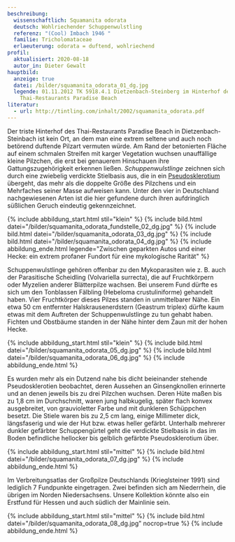 ```yaml
---
beschreibung:
  wissenschaftlich: Squamanita odorata
  deutsch: Wohlriechender Schuppenwulstling
  referenz: "(Cool) Imbach 1946 "
  familie: Tricholomataceae
  erlaeuterung: odorata = duftend, wohlriechend
profil:
  aktualisiert: 2020-08-18
  autor_in: Dieter Gewalt
hauptbild:
  anzeige: true
  datei: /bilder/squamanita_odorata_01_dg.jpg
  legende: 01.11.2012 TK 5918.4.1 Dietzenbach-Steinberg im Hinterhof des
    Thai-Restaurants Paradise Beach
literatur:
  - url: http://tintling.com/inhalt/2002/squamanita_odorata.pdf
---
```

Der triste Hinterhof des Thai-Restaurants Paradise Beach in Dietzenbach-Steinbach ist kein Ort, an dem man eine extrem seltene und auch noch betörend duftende Pilzart vermuten würde. Am Rand der betonierten Fläche auf einem schmalen Streifen mit karger Vegetation wuchsen unauffällige kleine Pilzchen, die erst bei genauerem Hinschauen ihre Gattungszugehörigkeit erkennen ließen. *Schuppenwulstlinge* zeichnen sich durch eine zwiebelig verdickte Stielbasis aus, die in ein [Pseudosklerotium](Pseudosklerotium "Glossar") übergeht, das mehr als die doppelte Größe des Pilzchens und ein Mehrfaches seiner Masse aufweisen kann. Unter den vier in Deutschland nachgewiesenen Arten ist die hier gefundene durch ihren aufdringlich süßlichen Geruch eindeutig gekennzeichnet.

{% include abbildung_start.html stil="klein" %}
{% include bild.html datei="/bilder/squamanita_odorata_fundstelle_02_dg.jpg" %}
{% include bild.html datei="/bilder/squamanita_odorata_03_dg.jpg" %}
{% include bild.html datei="/bilder/squamanita_odorata_04_dg.jpg" %}
{% include abbildung_ende.html legende="Zwischen geparkten Autos und einer Hecke: ein extrem profaner Fundort für eine mykologische Rarität" %}

Schuppenwulstlinge gehören offenbar zu den Mykoparasiten wie z. B. auch der Parasitische Scheidling (Volvariella surrecta), die auf Fruchtkörpern oder Myzelien anderer Blätterpilze wachsen. Bei unserem Fund dürfte es sich um den Tonblassen Fälbling (Hebeloma crustuliniforme) gehandelt haben. Vier Fruchtkörper dieses Pilzes standen in unmittelbarer Nähe. Ein etwa 50 cm entfernter Halskrausenerdstern (Geastrum triplex) dürfte kaum etwas mit dem Auftreten der Schuppenwulstlinge zu tun gehabt haben. Fichten und Obstbäume standen in der Nähe hinter dem Zaun mit der hohen Hecke.

{% include abbildung_start.html stil="klein" %}
{% include bild.html datei="/bilder/squamanita_odorata_05_dg.jpg" %}
{% include bild.html datei="/bilder/squamanita_odorata_06_dg.jpg" %}
{% include abbildung_ende.html %}

Es wurden mehr als ein Dutzend nahe bis dicht beieinander stehende Pseudosklerotien beobachtet, deren Aussehen an Ginsengknollen erinnerte und an denen jeweils bis zu drei Pilzchen wuchsen. Deren Hüte maßen bis zu 1,8 cm im Durchschnitt, waren jung halbkugelig, später flach konvex ausgebreitet, von grauvioletter Farbe und mit dunkleren Schüppchen besetzt. Die Stiele waren bis zu 2,5 cm lang, einige Millimeter dick, längsfaserig und wie der Hut bzw. etwas heller gefärbt. Unterhalb mehrerer dunkler gefärbter Schuppengürtel geht die verdickte Stielbasis in das im Boden befindliche hellocker bis gelblich gefärbte Pseudosklerotium über.

{% include abbildung_start.html stil="mittel" %}
{% include bild.html datei="/bilder/squamanita_odorata_07_dg.jpg" %}
{% include abbildung_ende.html %}

Im Verbreitungsatlas der Großpilze Deutschlands (Krieglsteiner 1991) sind lediglich 7 Fundpunkte eingetragen. Zwei befinden sich am Niederrhein, die übrigen im Norden Niedersachsens. Unsere Kollektion könnte also ein Erstfund für Hessen und auch südlich der Mainlinie sein.

{% include abbildung_start.html stil="mittel" %}
{% include bild.html datei="/bilder/squamanita_odorata_08_dg.jpg" nocrop=true %}
{% include abbildung_ende.html %}